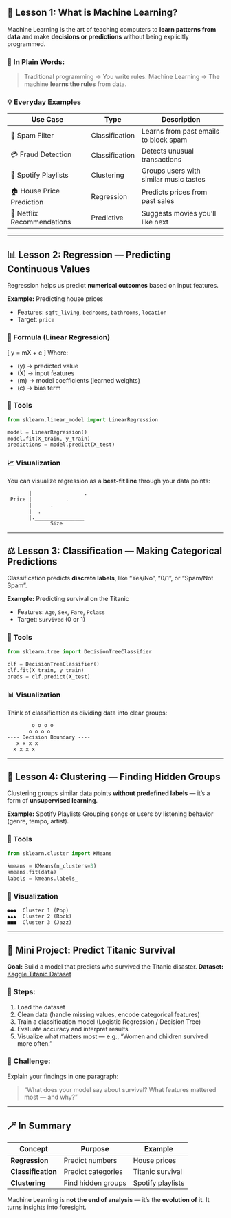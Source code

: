 

## 🧩 Lesson 1: What is Machine Learning?

Machine Learning is the art of teaching computers to **learn patterns from data** and make **decisions or predictions** without being explicitly programmed.

### 🧠 In Plain Words:

> Traditional programming → You write rules.
> Machine Learning → The machine **learns the rules** from data.

### 💡 Everyday Examples

| Use Case                   | Type           | Description                            |
| -------------------------- | -------------- | -------------------------------------- |
| 📧 Spam Filter             | Classification | Learns from past emails to block spam  |
| 💳 Fraud Detection         | Classification | Detects unusual transactions           |
| 🎵 Spotify Playlists       | Clustering     | Groups users with similar music tastes |
| 🏠 House Price Prediction  | Regression     | Predicts prices from past sales        |
| 🍿 Netflix Recommendations | Predictive     | Suggests movies you’ll like next       |

---

## 📊 Lesson 2: Regression — Predicting Continuous Values

Regression helps us predict **numerical outcomes** based on input features.

**Example:** Predicting house prices

* Features: `sqft_living`, `bedrooms`, `bathrooms`, `location`
* Target: `price`

### 🔢 Formula (Linear Regression)

[
y = mX + c
]
Where:

* (y) → predicted value
* (X) → input features
* (m) → model coefficients (learned weights)
* (c) → bias term

### 🧰 Tools

```python
from sklearn.linear_model import LinearRegression

model = LinearRegression()
model.fit(X_train, y_train)
predictions = model.predict(X_test)
```

### 📈 Visualization

You can visualize regression as a **best-fit line** through your data points:

```
       |                 .
 Price |           .  
       |      .       
       |  .  
       |.________________
              Size
```

---

## ⚖️ Lesson 3: Classification — Making Categorical Predictions

Classification predicts **discrete labels**, like “Yes/No”, “0/1”, or “Spam/Not Spam”.

**Example:** Predicting survival on the Titanic

* Features: `Age`, `Sex`, `Fare`, `Pclass`
* Target: `Survived` (0 or 1)

### 🧰 Tools

```python
from sklearn.tree import DecisionTreeClassifier

clf = DecisionTreeClassifier()
clf.fit(X_train, y_train)
preds = clf.predict(X_test)
```

### 📊 Visualization

Think of classification as dividing data into clear groups:

```
        o o o o
       o o o o
---- Decision Boundary ----
   x x x x
  x x x x
```

---

## 🎵 Lesson 4: Clustering — Finding Hidden Groups

Clustering groups similar data points **without predefined labels** — it’s a form of **unsupervised learning**.

**Example:** Spotify Playlists
Grouping songs or users by listening behavior (genre, tempo, artist).

### 🧰 Tools

```python
from sklearn.cluster import KMeans

kmeans = KMeans(n_clusters=3)
kmeans.fit(data)
labels = kmeans.labels_
```

### 🎨 Visualization

```
●●●  Cluster 1 (Pop)
▲▲▲  Cluster 2 (Rock)
■■■  Cluster 3 (Jazz)
```

---

## 📘 Mini Project: Predict Titanic Survival

**Goal:** Build a model that predicts who survived the Titanic disaster.
**Dataset:** [Kaggle Titanic Dataset](https://www.kaggle.com/c/titanic/data)

### 🧭 Steps:

1. Load the dataset
2. Clean data (handle missing values, encode categorical features)
3. Train a classification model (Logistic Regression / Decision Tree)
4. Evaluate accuracy and interpret results
5. Visualize what matters most — e.g., “Women and children survived more often.”

### 🧩 Challenge:

Explain your findings in one paragraph:

> “What does your model say about survival?
> What features mattered most — and why?”

---

## 🪄 In Summary

| **Concept**        | **Purpose**        | **Example**       |
| ------------------ | ------------------ | ----------------- |
| **Regression**     | Predict numbers    | House prices      |
| **Classification** | Predict categories | Titanic survival  |
| **Clustering**     | Find hidden groups | Spotify playlists |

Machine Learning is **not the end of analysis** — it’s the **evolution of it**.
It turns insights into foresight.

